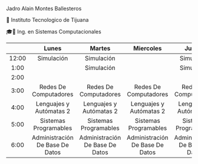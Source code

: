 Jadro Alain Montes Ballesteros

🎒 Instituto Tecnologico de Tijuana

🎓📲  Ing. en Sistemas Computacionales


|       |              Lunes              |              Martes             |            Miercoles            |              Jueves             |             Viernes             |
|:-----:|:-------------------------------:|:-------------------------------:|:-------------------------------:|:-------------------------------:|:-------------------------------:|
| 12:00 |           Simulación            |            Simulación           |                                 |            Simulación           |                                 |
|  1:00 |                                 |            Simulación           |                                 |            Simulación           |                                 |
|  2:00 |                                 |                                 |                                 |                                 |                                 |
|  3:00 |      Redes De Computadores      |      Redes De Computadores      |      Redes De Computadores      |      Redes De Computadores      |      Redes De Computadores      |
|  4:00 |     Lenguajes y Autómatas 2     |     Lenguajes y Autómatas 2     |     Lenguajes y Autómatas 2     |     Lenguajes y Autómatas 2     |     Lenguajes y Autómatas 2     |
|  5:00 |      Sistemas Programables      |      Sistemas Programables      |      Sistemas Programables      |      Sistemas Programables      |                                 |
| 6:00  | Administración De Base De Datos | Administración De Base De Datos | Administración De Base De Datos | Administración De Base De Datos | Administración De Base De Datos |
